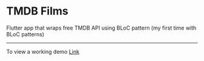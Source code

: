 # TMDB Films

Flutter app that wraps free TMDB API using BLoC pattern (my first time with BLoC patterns)

---
To view a working demo
[Link](https://appetize.io/embed/y9kftr212tfvumqn5wxumrmtkc?device=nexus5&scale=75&orientation=portrait&osVersion=8.1)
